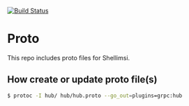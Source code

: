 [![Build Status](https://travis-ci.com/shellimsi/proto.svg?branch=master)](https://travis-ci.com/shellimsi/proto)
# Proto
This repo includes proto files for Shellimsi.


## How create or update proto file(s)
```sh
$ protoc -I hub/ hub/hub.proto --go_out=plugins=grpc:hub
```

